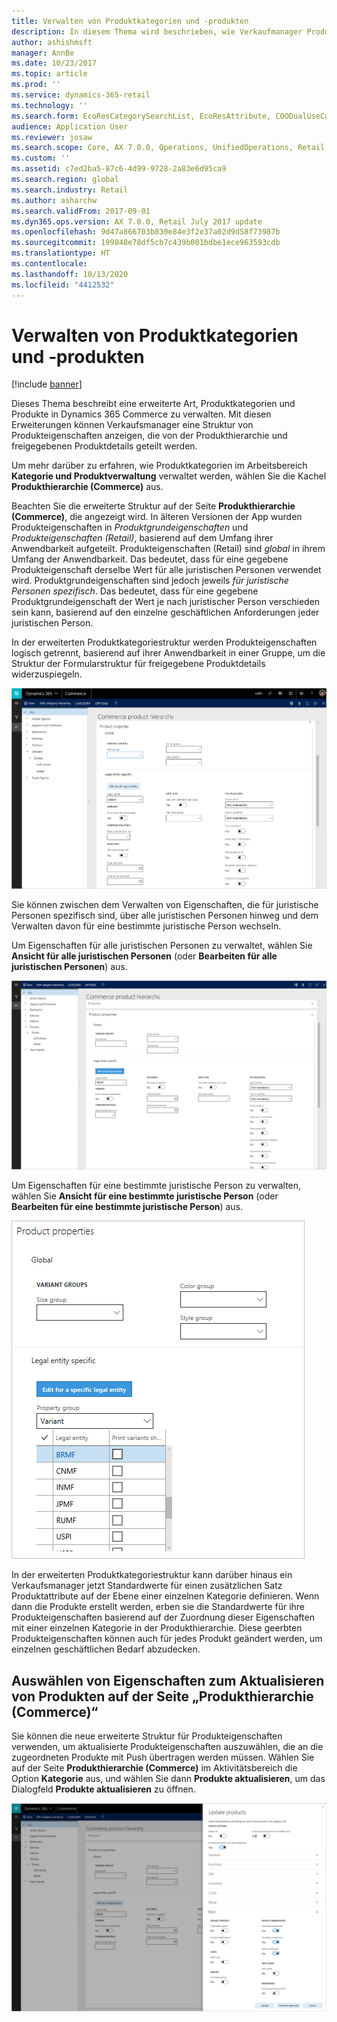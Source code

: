 ```yaml
---
title: Verwalten von Produktkategorien und ‑produkten
description: In diesem Thema wird beschrieben, wie Verkaufmanager Produktkategorien verwenden können, um Beziehungen zwischen der Produkthierarchie (Commerce) und freigegebenen Produktdetails zu verwalten.
author: ashishmsft
manager: AnnBe
ms.date: 10/23/2017
ms.topic: article
ms.prod: ''
ms.service: dynamics-365-retail
ms.technology: ''
ms.search.form: EcoResCategorySearchList, EcoResAttribute, COODualUseCategories, EcoResProductCategory, EcoResCategoryAddProduct, EcoResAttributeValue
audience: Application User
ms.reviewer: josaw
ms.search.scope: Core, AX 7.0.0, Operations, UnifiedOperations, Retail
ms.custom: ''
ms.assetid: c7ed2ba5-87c6-4d99-9728-2a83e6d95ca9
ms.search.region: global
ms.search.industry: Retail
ms.author: asharchw
ms.search.validFrom: 2017-09-01
ms.dyn365.ops.version: AX 7.0.0, Retail July 2017 update
ms.openlocfilehash: 9d47a866703b830e84e3f2e37a02d9d58f73987b
ms.sourcegitcommit: 199848e78df5cb7c439b001bdbe1ece963593cdb
ms.translationtype: HT
ms.contentlocale: 
ms.lasthandoff: 10/13/2020
ms.locfileid: "4412532"
---
```

# <a name="manage-product-categories-and-products"></a>Verwalten von Produktkategorien und ‑produkten

[!include [banner](./includes/banner.md)]

Dieses Thema beschreibt eine erweiterte Art, Produktkategorien und Produkte in Dynamics 365 Commerce zu verwalten. Mit diesen Erweiterungen können Verkaufsmanager eine Struktur von Produkteigenschaften anzeigen, die von der Produkthierarchie und freigegebenen Produktdetails geteilt werden.

Um mehr darüber zu erfahren, wie Produktkategorien im Arbeitsbereich **Kategorie und Produktverwaltung** verwaltet werden, wählen Sie die Kachel **Produkthierarchie (Commerce)** aus.

Beachten Sie die erweiterte Struktur auf der Seite **Produkthierarchie (Commerce)**, die angezeigt wird. In älteren Versionen der App wurden Produkteigenschaften in *Produktgrundeigenschaften* und *Produkteigenschaften (Retail)*, basierend auf dem Umfang ihrer Anwendbarkeit aufgeteilt. Produkteigenschaften (Retail) sind *global* in ihrem Umfang der Anwendbarkeit. Das bedeutet, dass für eine gegebene Produkteigenschaft derselbe Wert für alle juristischen Personen verwendet wird. Produktgrundeigenschaften sind jedoch jeweils *für juristische Personen spezifisch*. Das bedeutet, dass für eine gegebene Produktgrundeigenschaft der Wert je nach juristischer Person verschieden sein kann, basierend auf den einzelne geschäftlichen Anforderungen jeder juristischen Person.

In der erweiterten Produktkategoriestruktur werden Produkteigenschaften logisch getrennt, basierend auf ihrer Anwendbarkeit in einer Gruppe, um die Struktur der Formularstruktur für freigegebene Produktdetails widerzuspiegeln.

![Felder, die auf Grundlage des Umfangs der Anwendbarkeit der Eigenschaften gruppiert sind](media/NoticeGroupingOfFieldsBasedOnTheirScope.PNG)

Sie können zwischen dem Verwalten von Eigenschaften, die für juristische Personen spezifisch sind, über alle juristischen Personen hinweg und dem Verwalten davon für eine bestimmte juristische Person wechseln.

Um Eigenschaften für alle juristischen Personen zu verwaltet, wählen Sie **Ansicht für alle juristischen Personen** (oder **Bearbeiten für alle juristischen Personen**) aus.

![Anzeigen/Bearbeiten für alle juristische Personen](media/ToggleBackToEditForSpecificLegalEntity.PNG)

Um Eigenschaften für eine bestimmte juristische Person zu verwalten, wählen Sie **Ansicht für eine bestimmte juristische Person** (oder **Bearbeiten für eine bestimmte juristische Person**) aus.

![Anzeigen/Bearbeiten für eine bestimmte juristische Person](media/ToggleToEditForAllLegalEntities.PNG)

In der erweiterten Produktkategoriestruktur kann darüber hinaus ein Verkaufsmanager jetzt Standardwerte für einen zusätzlichen Satz Produktattribute auf der Ebene einer einzelnen Kategorie definieren. Wenn dann die Produkte erstellt werden, erben sie die Standardwerte für ihre Produkteigenschaften basierend auf der Zuordnung dieser Eigenschaften mit einer einzelnen Kategorie in der Produkthierarchie. Diese geerbten Produkteigenschaften können auch für jedes Produkt geändert werden, um einzelnen geschäftlichen Bedarf abzudecken.

## <a name="selecting-properties-to-update-products-on-the-commerce-product-hierarchy-page"></a>Auswählen von Eigenschaften zum Aktualisieren von Produkten auf der Seite „Produkthierarchie (Commerce)“

Sie können die neue erweiterte Struktur für Produkteigenschaften verwenden, um aktualisierte Produkteigenschaften auszuwählen, die an die zugeordneten Produkte mit Push übertragen werden müssen. Wählen Sie auf der Seite **Produkthierarchie (Commerce)** im Aktivitätsbereich die Option **Kategorie** aus, und wählen Sie dann **Produkte aktualisieren**, um das Dialogfeld **Produkte aktualisieren** zu öffnen.

![Das Produktedialogfeld aktualisieren](media/NewUpdateProductsEnhancedView.PNG)
